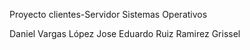 Proyecto clientes-Servidor Sistemas Operativos

Daniel Vargas López
Jose Eduardo Ruiz Ramirez
Grissel

